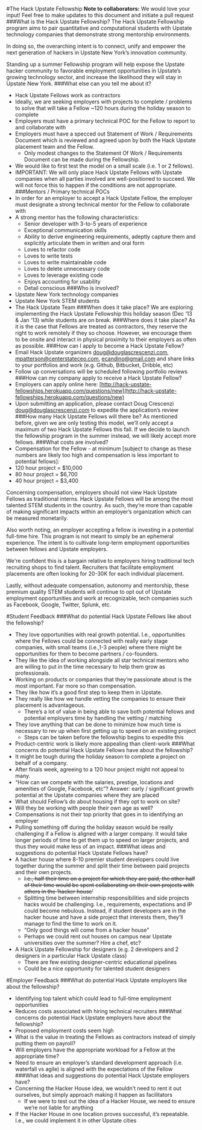 #The Hack Upstate Fellowship
<b>Note to collaborators:</b> We would love your input! Feel free to make updates to this document and initiate a pull request
###What is the Hack Upstate Fellowship?
The Hack Upstate Fellowship program aims to pair quantitative and computational students with Upstate technology companies that demonstrate strong mentorship environments.

In doing so, the overarching intent is to connect, unify and empower the next generation of hackers in Upstate New York’s innovation community.

Standing up a summer Fellowship program will help expose the Upstate hacker community to favorable employment opportunities in Upstate’s growing technology sector, and increase the likelihood they will stay in Upstate New York.
###What else can you tell me about it?
* Hack Upstate Fellows work as contractors
* Ideally, we are seeking employers with projects to complete / problems to solve that will take a Fellow ~120 hours during the holiday season to complete
* Employers must have a primary technical POC for the Fellow to report to and collaborate with
* Employers must have a specced out  Statement of Work / Requirements Document which is reviewed and agreed upon by both the Hack Upstate placement team and the Fellow. 
  * Only modest changes to the Statement Of Work / Requirements Document can be made during the Fellowship.
* We would like to first test the model on a small scale (i.e. 1 or 2 fellows).
* IMPORTANT: We will only place Hack Upstate Fellows with Upstate companies when all parties involved are well-positioned to succeed. We will not force this to happen if the conditions are not appropriate.
###Mentors / Primary technical POCs
* In order for an employer to accept a Hack Upstate Fellow, the employer must designate a strong technical mentor for the Fellow to collaborate with
* A strong mentor has the following characteristics:
  * Senior developer with 3-to-5 years of experience
  * Exceptional communication skills
  * Ability to derive engineering requirements, adeptly capture them and explicitly articulate them in written and oral form
  * Loves to refactor code
  * Loves to write tests
  * Loves to write maintainable code
  * Loves to delete unnecessary code
  * Loves to leverage existing code
  * Enjoys accounting for usability
  * Detail conscious
###Who is involved?
* Upstate New York technology companies
* Upstate New York STEM students
* The Hack Upstate Team
###When does it take place?
We are exploring implementing the Hack Upstate Fellowship this holiday season (Dec ‘13 & Jan ‘13) while students are on break.
###Where does it take place?
As it is the case that Fellows are treated as contractors, they reserve the right to work remotely if they so choose. However, we encourage them to be onsite and interact in physical proximity to their employers as often as possible.
###How can I apply to become a Hack Upstate Fellow?
* Email Hack Upstate organizers [doug@douglascrescenzi.com](mailto:doug@douglascrescenzi.com), [mpatterson@centerstateceo.com](mailto:mpatterson@centerstateceo.com), [ecandino@gmail.com](mailto:ecandino@gmail.com) and share links to your portfolios and work (e.g. Github, Bitbucket, Dribble, etc)
* Follow up conversations will be scheduled following portfolio reviews
###How can my company apply to receive a Hack Upstate Fellow?
* Employers can apply online here: [http://hack-upstate-fellowships.herokuapp.com/questions/new](http://hack-upstate-fellowships.herokuapp.com/questions/new)
* Upon submitting an application, please contact Doug Crescenzi [doug@douglascrescenzi.com](mailto:doug@douglascrescenzi.com) to expedite the application’s review
###How many Hack Upstate Fellows will there be?
As mentioned before, given we are only testing this model, we’ll only accept a maximum of two Hack Upstate Fellows this fall. If we decide to launch the fellowship program in the summer instead, we will likely accept more fellows.
###What costs are involved?
* Compensation for the Fellow - at minimum [subject to change as these numbers are likely too high and compensation is less important to potential fellows]:
* 120 hour project = $10,000
* 80 hour project = $6,700
* 40 hour project = $3,400

Concerning compensation, employers should not view Hack Upstate Fellows as traditional interns. Hack Upstate Fellows will be among the most talented STEM students in the country. As such, they’re more than capable of making significant impacts within an employer’s organization which can be measured monetarily. 

Also worth noting, an employer accepting a fellow is investing in a potential full-time hire. This program is not meant to simply be an ephemeral experience. The intent is to cultivate long-term employment opportunities between fellows and Upstate employers. 

We're confident this is a bargain relative to employers hiring traditional tech recruiting shops to find talent. Recruiters that facilitate employment placements are often looking for 20-30K for each individual placement.

Lastly, without adequate compensation, autonomy and mentorship, these premium quality STEM students will continue to opt out of Upstate employment opportunities and work at recognizable, tech companies such as Facebook, Google, Twitter, Splunk, etc.

#Student Feedback
###What do potential Hack Upstate Fellows like about the fellowship?
* They love opportunities with real growth potential. I.e., opportunities where the Fellows could be connected with really early stage companies, with small teams (i.e.,1-3 people) where there might be opportunities for them to become partners / co-founders.
* They like the idea of working alongside all star technical mentors who are willing to put in the time necessary to help them grow as professionals.
* Working on products or companies that they’re passionate about is the most important. Far more so than compensation.
* They like how it’s a good first step to keep them in Upstate.
* They really like how we handle vetting the companies to ensure their placement is advantageous.
  * There’s a lot of value in being able to save both potential fellows and potential employers time by handling the vetting / matching 
* They love anything that can be done to minimize how much time is necessary to rev up when first getting up to speed on an existing project
  * Steps can be taken before the fellowship begins to expedite  this 
* Product-centric work is likely more appealing than client-work
###What concerns do potential Hack Upstate Fellows have about the fellowship?
* It might be tough during the holiday season to complete a project on behalf of a company.
* After finals week, agreeing to a 120 hour project might not appeal to many.
* “How can we compete with the salaries, prestige, locations and amenities of Google, Facebook, etc”?
Answer: early / significant growth potential at the Upstate companies where they are placed
* What should Fellow’s do about housing if they opt to work on site?
* Will they be working with people their own age as well?
* Compensations is not their top priority that goes in to identifying an employer
* Pulling something off during the holiday season would be really challenging if a Fellow is aligned with a larger company. It would take longer periods of time to get them up to speed on larger projects, and thus they would make less of an impact.
###What ideas and suggestions do potential Hack Upstate Fellows have?
* A hacker house where 8-10 premier student developers could live together during the summer and split their time between paid projects and their own projects.
  * <del>I.e., half their time on a project for which they are paid, the other half of their time would be spent collaborating on their own projects with others in the ‘hacker house’</del>
  * Splitting time between internship responsibilities and side projects hacks would be challenging. I.e., requirements, expectations and IP could become nebulous. Instead, if student developers are in the hacker house and have a side project that interests them, they’ll manage to find the time to work on it.
  * “Only good things will come from a hacker house”
  * Perhaps we could rent out houses on campus near Upstate universities over the summer? Hire a chef, etc?
* A Hack Upstate Fellowship for designers (e.g. 2 developers and 2 designers in a particular Hack Upstate class)
  * There are few existing designer-centric educational pipelines
  * Could be a nice opportunity for talented student designers

#Employer Feedback
###What do potential Hack Upstate employers like about the fellowship?
  * Identifying top talent which could lead to full-time employment opportunities
  * Reduces costs associated with hiring technical recruiters
###What concerns do potential Hack Upstate employers have about the fellowship?
  * Proposed employment costs seem high 
  * What is the value in treating the Fellows as contractors instead of simply putting them on payroll?
  * Will employers have the appropriate workload for a Fellow at the appropriate time?
  * Need to ensure an employer’s standard development approach (i.e. waterfall vs agile) is aligned with the expectations of the Fellow
###What ideas and suggestions do potential Hack Upstate employers have?
* Concerning the Hacker House idea, we wouldn’t need to rent it out ourselves, but simply approach making it happen as facilitators
  * If we were to test out the idea of a Hacker House, we need to ensure we’re not liable for anything
* If the Hacker House in one location proves successful, it’s repeatable. I.e., we could implement it in other Upstate cities






